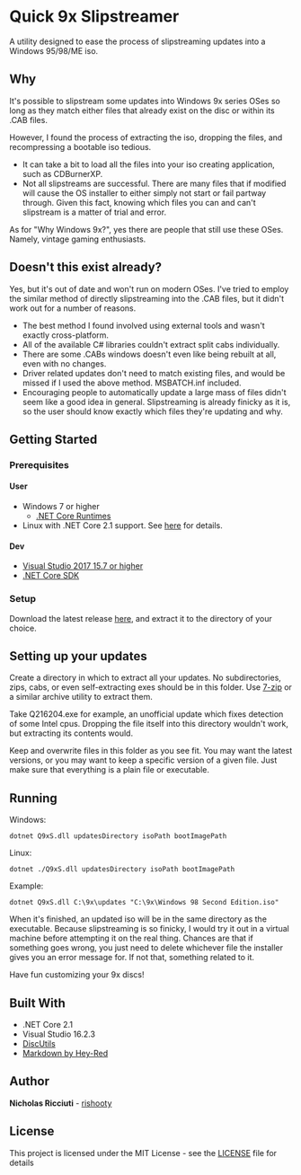﻿# Quick 9x Slipstreamer

A utility designed to ease the process of slipstreaming updates into a Windows 95/98/ME iso.

## Why

It's possible to slipstream some updates into Windows 9x series OSes so long as they match
either files that already exist on the disc or within its .CAB files.

However, I found the process of extracting the iso, dropping the files, and recompressing a bootable iso tedious.

* It can take a bit to load all the files into your iso creating application, such as CDBurnerXP.	
* Not all slipstreams are successful. There are many files that if modified will cause
	  the OS installer to either simply not start or fail partway through. Given this fact,
	  knowing which files you can and can't slipstream is a matter of trial and error.

As for "Why Windows 9x?", yes there are people that still use these OSes. Namely, vintage gaming enthusiasts.

## Doesn't this exist already?
Yes, but it's out of date and won't run on modern OSes. I've tried to employ the similar method of directly
slipstreaming into the .CAB files, but it didn't work out for a number of reasons. 
	
* The best method I found involved using external tools and wasn't exactly cross-platform. 
* All of the available C# libraries couldn't extract split cabs individually.
* There are some .CABs windows doesn't even like being rebuilt at all, even with no changes.
* Driver related updates don't need to match existing files, and would be missed if I used the above method. MSBATCH.inf included.
* Encouraging people to automatically update a large mass of files didn't seem like a good idea in general. Slipstreaming is 
  already finicky as it is, so the user should know exactly which files they're updating and why.

## Getting Started

### Prerequisites

#### User

* Windows 7 or higher
	* [.NET Core Runtimes](https://dotnet.microsoft.com/download/dotnet-core/2.1)
* Linux with .NET Core 2.1 support. See [here](https://docs.microsoft.com/en-us/dotnet/core/linux-prerequisites?tabs=netcore2x) for details.

#### Dev
* [Visual Studio 2017 15.7 or higher](https://visualstudio.microsoft.com/vs/)
* [.NET Core SDK](https://dotnet.microsoft.com/download/dotnet-core/2.1)

### Setup
Download the latest release [here](WIP), and extract it to the directory of your choice.

## Setting up your updates

Create a directory in which to extract all your updates. No subdirectories, zips, cabs, or even self-extracting
exes should be in this folder. Use [7-zip](https://www.7-zip.org/) or a similar archive utility to extract them.

Take Q216204.exe for example, an unofficial update which fixes detection of some Intel cpus.
Dropping the file itself into this directory wouldn't work, but extracting its contents would.

Keep and overwrite files in this folder as you see fit. You may want the latest versions,
or you may want to keep a specific version of a given file. Just make sure that everything
is a plain file or executable.

## Running

Windows:
```
dotnet Q9xS.dll updatesDirectory isoPath bootImagePath
```

Linux:
```
dotnet ./Q9xS.dll updatesDirectory isoPath bootImagePath
```

Example:
```
dotnet Q9xS.dll C:\9x\updates "C:\9x\Windows 98 Second Edition.iso" 
```

When it's finished, an updated iso will be in the same directory as the executable.
Because slipstreaming is so finicky, I would try it out in a virtual machine
before attempting it on the real thing. Chances are that if something goes wrong,
you just need to delete whichever file the installer gives you an error message for.
If not that, something related to it.

Have fun customizing your 9x discs!

## Built With

* .NET Core 2.1
* Visual Studio 16.2.3
* [DiscUtils](https://github.com/DiscUtils/DiscUtils)
* [Markdown by Hey-Red](https://github.com/hey-red/Markdown)

## Author

**Nicholas Ricciuti** - [rishooty](https://github.com/rishooty)

## License

This project is licensed under the MIT License - see the [LICENSE](LICENSE) file for details